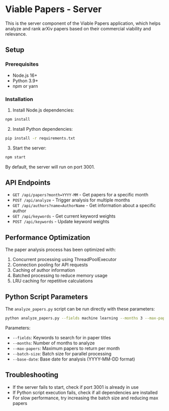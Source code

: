 # Viable Papers - Server

This is the server component of the Viable Papers application, which helps analyze and rank arXiv papers based on their commercial viability and relevance.

## Setup

### Prerequisites
- Node.js 16+ 
- Python 3.9+
- npm or yarn

### Installation

1. Install Node.js dependencies:
```bash
npm install
```

2. Install Python dependencies:
```bash
pip install -r requirements.txt
```

3. Start the server:
```bash
npm start
```

By default, the server will run on port 3001.

## API Endpoints

- `GET /api/papers?month=YYYY-MM` - Get papers for a specific month
- `POST /api/analyze` - Trigger analysis for multiple months
- `GET /api/authors?name=AuthorName` - Get information about a specific author
- `GET /api/keywords` - Get current keyword weights
- `POST /api/keywords` - Update keyword weights

## Performance Optimization

The paper analysis process has been optimized with:

1. Concurrent processing using ThreadPoolExecutor
2. Connection pooling for API requests
3. Caching of author information
4. Batched processing to reduce memory usage
5. LRU caching for repetitive calculations

## Python Script Parameters

The `analyze_papers.py` script can be run directly with these parameters:

```bash
python analyze_papers.py --fields machine learning --months 3 --max-papers 100 --batch-size 20 --base-date 2024-04-15
```

Parameters:
- `--fields`: Keywords to search for in paper titles
- `--months`: Number of months to analyze
- `--max-papers`: Maximum papers to return per month
- `--batch-size`: Batch size for parallel processing
- `--base-date`: Base date for analysis (YYYY-MM-DD format)

## Troubleshooting

- If the server fails to start, check if port 3001 is already in use
- If Python script execution fails, check if all dependencies are installed
- For slow performance, try increasing the batch size and reducing max papers 